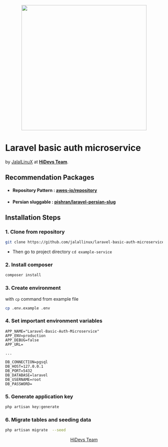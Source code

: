 <p align="center"><a href="https://laravel.com" target="_blank"><img src="https://hidevs.ir/assets/img/core-img/logo-text.png" width="400"></a></p>

# Laravel basic auth microservice
by [JalalLinuX](mailto:smjjalalzadeh93@gmail.com) at **[HiDevs Team](https://hidevs.team)**.

## Recommendation Packages
- #### Repository Pattern : [awes-io/repository](https://github.com/awes-io/repository)
- #### Persian sluggable : [pishran/laravel-persian-slug](https://github.com/pishran/laravel-persian-slug)

## Installation Steps

### 1. Clone from repository
```bash
git clone https://github.com/jalallinux/laravel-basic-auth-microservice example-service
```  
- Then go to project directory `cd example-service`

### 2. Install composer
```bash
composer install  
```  

### 3. Create environment
with `cp` command from example file
```bash
cp .env.example .env  
```  

### 4. Set important environment variables
```dotenv  
APP_NAME="Laravel-Basic-Auth-Microservice"
APP_ENV=production  
APP_DEBUG=false
APP_URL=

...  

DB_CONNECTION=pgsql
DB_HOST=127.0.0.1
DB_PORT=5432
DB_DATABASE=laravel
DB_USERNAME=root
DB_PASSWORD=
```  

### 5. Generate application key
```bash
php artisan key:generate  
```  

### 6. Migrate tables and seeding data
```bash
php artisan migrate  --seed
```  


<p align="center"><a href="https://hidevs.team">HiDevs Team</a></p>
